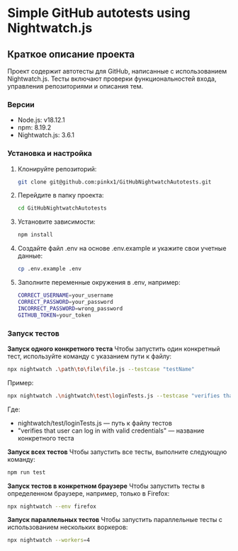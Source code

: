# Simple GitHub autotests using Nightwatch.js

## Краткое описание проекта

Проект содержит автотесты для GitHub, написанные с использованием Nightwatch.js. Тесты включают проверки функциональностей входа, управления репозиториями и описания тем.

### Версии
- Node.js: v18.12.1
- npm: 8.19.2
- Nightwatch.js: 3.6.1

### Установка и настройка

1. Клонируйте репозиторий:
   ```bash
   git clone git@github.com:pinkx1/GitHubNightwatchAutotests.git
2. Перейдите в папку проекта:
   ```bash 
   cd GitHubNightwatchAutotests
3. Установите зависимости:
    ```bash 
   npm install
4. Создайте файл .env на основе .env.example и укажите свои учетные данные:
   ```bash 
   cp .env.example .env
5. Заполните переменные окружения в .env, например:
   ```bash 
   CORRECT_USERNAME=your_username
   CORRECT_PASSWORD=your_password
   INCORRECT_PASSWORD=wrong_password
   GITHUB_TOKEN=your_token

### Запуск тестов

**Запуск одного конкретного теста**
Чтобы запустить один конкретный тест, используйте команду с указанием пути к файлу:
```bash 
npx nightwatch .\path\to\file\file.js --testcase "testName"
```
Пример:
```bash 
npx nightwatch .\nightwatch\test\loginTests.js --testcase "verifies that user can log in with valid credentials"
````
Где:
- nightwatch/test/loginTests.js — путь к файлу тестов
- "verifies that user can log in with valid credentials" — название конкретного теста

**Запуск всех тестов**
Чтобы запустить все тесты, выполните следующую команду:
```bash 
npm run test
```

**Запуск тестов в конкретном браузере**
Чтобы запустить тесты в определенном браузере, например, только в Firefox:
```bash 
npx nightwatch --env firefox
```

**Запуск параллельных тестов**
Чтобы запустить параллельные тесты с использованием нескольких воркеров:
```bash 
npx nightwatch --workers=4
```
